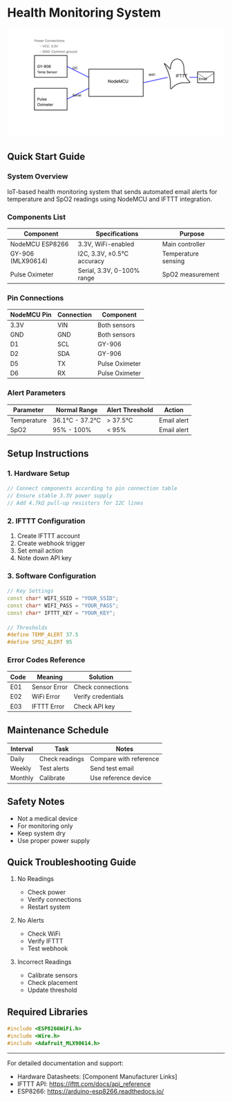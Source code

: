 # Health Monitoring System

![circuit-part-01](./iot-circuit-2.png)


## Quick Start Guide

### System Overview
IoT-based health monitoring system that sends automated email alerts for temperature and SpO2 readings using NodeMCU and IFTTT integration.

### Components List
| Component | Specifications | Purpose |
|-----------|---------------|----------|
| NodeMCU ESP8266 | 3.3V, WiFi-enabled | Main controller |
| GY-906 (MLX90614) | I2C, 3.3V, ±0.5°C accuracy | Temperature sensing |
| Pulse Oximeter | Serial, 3.3V, 0-100% range | SpO2 measurement |

### Pin Connections
| NodeMCU Pin | Connection | Component |
|-------------|------------|-----------|
| 3.3V | VIN | Both sensors |
| GND | GND | Both sensors |
| D1 | SCL | GY-906 |
| D2 | SDA | GY-906 |
| D5 | TX | Pulse Oximeter |
| D6 | RX | Pulse Oximeter |

### Alert Parameters
| Parameter | Normal Range | Alert Threshold | Action |
|-----------|--------------|-----------------|--------|
| Temperature | 36.1°C - 37.2°C | > 37.5°C | Email alert |
| SpO2 | 95% - 100% | < 95% | Email alert |

## Setup Instructions

### 1. Hardware Setup
```cpp
// Connect components according to pin connection table
// Ensure stable 3.3V power supply
// Add 4.7kΩ pull-up resistors for I2C lines
```

### 2. IFTTT Configuration
1. Create IFTTT account
2. Create webhook trigger
3. Set email action
4. Note down API key

### 3. Software Configuration
```cpp
// Key Settings
const char* WIFI_SSID = "YOUR_SSID";
const char* WIFI_PASS = "YOUR_PASS";
const char* IFTTT_KEY = "YOUR_KEY";

// Thresholds
#define TEMP_ALERT 37.5
#define SPO2_ALERT 95
```

### Error Codes Reference
| Code | Meaning | Solution |
|------|----------|----------|
| E01 | Sensor Error | Check connections |
| E02 | WiFi Error | Verify credentials |
| E03 | IFTTT Error | Check API key |

## Maintenance Schedule
| Interval | Task | Notes |
|----------|------|-------|
| Daily | Check readings | Compare with reference |
| Weekly | Test alerts | Send test email |
| Monthly | Calibrate | Use reference device |

## Safety Notes
- Not a medical device
- For monitoring only
- Keep system dry
- Use proper power supply

## Quick Troubleshooting Guide
1. No Readings
   - Check power
   - Verify connections
   - Restart system

2. No Alerts
   - Check WiFi
   - Verify IFTTT
   - Test webhook

3. Incorrect Readings
   - Calibrate sensors
   - Check placement
   - Update threshold

## Required Libraries
```cpp
#include <ESP8266WiFi.h>
#include <Wire.h>
#include <Adafruit_MLX90614.h>
```

---
For detailed documentation and support:
- Hardware Datasheets: [Component Manufacturer Links]
- IFTTT API: https://ifttt.com/docs/api_reference
- ESP8266: https://arduino-esp8266.readthedocs.io/